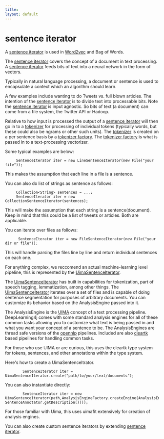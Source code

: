 ```yaml
---
title: 
layout: default
---
```


# sentence iterator

A [sentence iterator](../doc/org/deeplearning4j/word2vec/sentenceiterator/SentenceIterator.html) is used in [Word2vec](../word2vec.html) and Bag of Words.

The [sentence iterator](../doc/org/deeplearning4j/word2vec/SentenceIterator.html) covers the concept of a document in text processing. A [sentence iterator](../doc/org/deeplearning4j/word2vec/sentenceiterator/SentenceIterator.html) feeds bits of text into a neural network in the form of vectors.

Typically in natural language processing, a document or sentence is used to encapsulate a context which an algorithm should learn.

A few examples include wanting to do Tweets vs. full blown articles. The intention of the [sentence iterator](../doc/org/deeplearning4j/word2vec/sentenceiterator/SentenceIterator.html) is to divide text into processable bits. Note the [sentence iterator](../doc/org/deeplearning4j/word2vec/SentenceIterator.html) is input agnostic. So bits of text (a document) can come from a file system, the Twitter API or Hadoop.

Relative to how input is processed the output of a [sentence iterator](../doc/org/deeplearning4j/word2vec/sentenceiterator/SentenceIterator.html) will then go in to a [tokenizer](../org/deeplearning4j/word2vec/tokenizer/Tokenizer.html) for processing of individual tokens (typically words, but these could also be ngrams or other such units). The [tokenizer](../doc/org/deeplearning4j/word2vec/tokenizer/Tokenizer.html) is created on a per sentence basis by a [tokenizer factory](../doc/org/deeplearning4j/word2vec/tokenizer/TokenizerFactory.html). The [tokenizer factory](../doc/org/deeplearning4j/word2vec/tokenizer/TokenizerFactory.html) is 
what is passed in to a text-processing vectorizer. 

Some typical examples are below:

         SentenceIterator iter = new LineSentenceIterator(new File("your file"));

This makes the assumption that each line in a file is a sentence.

You can also do list of strings as sentence as follows:

	     Collection<String> sentences = ...;
	     SentenceIterator iter = new CollectionSentenceIterator(sentences);

This will make the assumption that each string is a sentence(document). Keep in mind that this could be a list of tweets or articles. Both are applicable.

You can iterate over files as follows:
          
          SentenceIterator iter = new FileSentenceIterator(new File("your dir or file"));

This will handle parsing the files line by line and return individual sentences on each one.

For anything complex, we reccomend an actual machine-learning level pipeline, this is represented by the [UimaSentenceIterator](../doc/org/deeplearning4j/text/sentenceiterator/UimaSentenceIterator.html).

The [UimaSentenceIterator](../doc/org/deeplearning4j/text/sentenceiterator/UimaSentenceIterator.html) has built in capabilities for tokenization, part of speech tagging, lemmatization, among other things. The [UimaSentenceIterator](../doc/org/deeplearning4j/text/sentenceiterator/UimaSentenceIterator.html) iterates over a set of files and is capable of doing sentence segmentation for purposes of arbitrary documents. You can customize its behavior based on the AnalysisEngine passed into it.

The AnalysisEngine is the [UIMA](http://uima.apache.org/) concept of a text processing pipeline. DeepLearning4j comes with some standard analysis engines for all of these common tasks allowing you to customize what text is being passed in and what you want your concept of a sentence to be. The AnalysisEngines are thread safe versions of the [opennlp](http://opennlp.apache.org/) pipelines. Included are also [cleartk](http://cleartk.googlecode.com/) based pipelines for handling common tasks.

For those who use UIMA or are curious, this uses the cleartk type system for tokens, sentences, and other annotations within the type system.

Here's how to create a UimaSentenceItrator.

            SentenceIterator iter = UimaSentenceIterator.create("path/to/your/text/documents");

You can also instantiate directly:

			SentenceIterator iter = new UimaSentenceIterator(path,AnalysisEngineFactory.createEngine(AnalysisEngineFactory.createEngineDescription(TokenizerAnnotator.getDescription(), SentenceAnnotator.getDescription())));


For those familiar with Uima, this uses uimafit extensively for creation of analysis engines.

You can also create custom sentence iterators by extending [sentence iterator](../doc/org/deeplearning4j/word2vec/sentenceiterator/BaseSentenceIterator.html).

